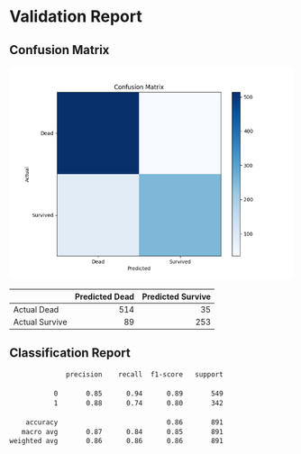 
# Validation Report

## Confusion Matrix

![Confusion Matrix](./confusion_matrix_20241031_024110.png)

|                |   Predicted Dead |   Predicted Survive |
|:---------------|-----------------:|--------------------:|
| Actual Dead    |              514 |                  35 |
| Actual Survive |               89 |                 253 |

## Classification Report

```bash
              precision    recall  f1-score   support

           0       0.85      0.94      0.89       549
           1       0.88      0.74      0.80       342

    accuracy                           0.86       891
   macro avg       0.87      0.84      0.85       891
weighted avg       0.86      0.86      0.86       891

```
    